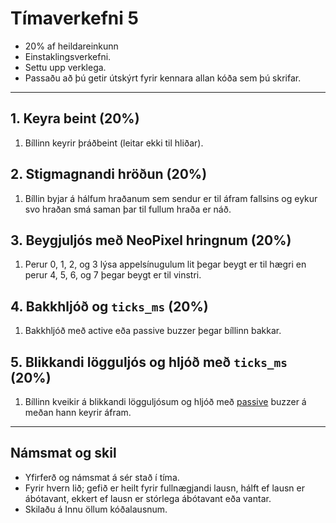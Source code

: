 # Tímaverkefni 5

- 20% af heildareinkunn
- Einstaklingsverkefni.
- Settu upp verklega.
- Passaðu að þú getir útskýrt fyrir kennara allan kóða sem þú skrifar.

---

## 1. Keyra beint (20%)
1. Bíllinn keyrir þráðbeint (leitar ekki til hliðar).

## 2. Stigmagnandi hröðun (20%)
1. Bíllin byjar á hálfum hraðanum sem sendur er til áfram fallsins og eykur svo hraðan smá saman þar til fullum hraða er náð.

## 3. Beygjuljós með NeoPixel hringnum (20%)
1. Perur 0, 1, 2, og 3 lýsa appelsínugulum lit þegar beygt er til hægri en perur 4, 5, 6, og 7 þegar beygt er til vinstri.

## 4. Bakkhljóð og `ticks_ms` (20%)
1. Bakkhljóð með active eða passive buzzer þegar bíllinn bakkar. 

## 5. Blikkandi lögguljós og hljóð með `ticks_ms` (20%) 
1. Bíllinn kveikir á blikkandi lögguljósum og hljóð með [passive](https://github.com/VESM1VS/AFANGI/blob/main/python/PassiveBuzzer.py) buzzer á meðan hann keyrir áfram. 

---

## Námsmat og skil
- Yfirferð og námsmat á sér stað í tíma. 
- Fyrir hvern lið; gefið er heilt fyrir fullnægjandi lausn, hálft ef lausn er ábótavant, ekkert ef lausn er stórlega ábótavant eða vantar. 
- Skilaðu á Innu öllum kóðalausnum.
